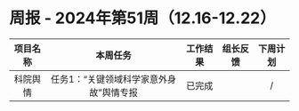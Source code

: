 
# 周报 - 2024年第51周（12.16-12.22）


|  项目名称  | 本周任务 | 工作结果 | 组长反馈 |  下周计划| 
|:----------:|:--------:|:--------:|:--------:|:--------:|
|  科院舆情       | 任务1：“关键领域科学家意外身故”舆情专报    | 已完成      |       | /      |
